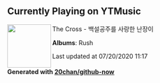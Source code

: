 ## Currently Playing on YTMusic

[<img align="left" width="100" src="https://lh3.googleusercontent.com/w72CTHbdIzF7rpMVqmleuJ4OSJGo33hyT0o3NObd5C2ugKdl9oK5TIugZAWW3vs0ru_eKms7oOOM8aqR">](https://music.youtube.com/channel/UCYVBzfV5IEk3bCMyPeqV1fg)

The Cross - 백설공주를 사랑한 난장이

**Albums**: Rush

Last updated at 07/20/2020 11:17

#### Generated with [20chan/github-now](https://github.com/20chan/github-now)


<!--
**20chan/20chan** is a ✨ _special_ ✨ repository because its `README.md` (this file) appears on your GitHub profile.

Here are some ideas to get you started:

- 🔭 I’m currently working on ...
- 🌱 I’m currently learning ...
- 👯 I’m looking to collaborate on ...
- 🤔 I’m looking for help with ...
- 💬 Ask me about ...
- 📫 How to reach me: ...
- 😄 Pronouns: ...
- ⚡ Fun fact: ...
-->
